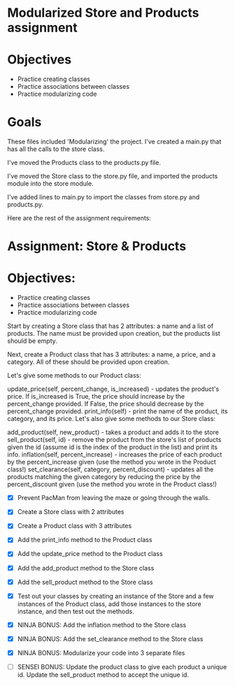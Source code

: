 # Modularized Store and Products assignment

# Objectives

- Practice creating classes
- Practice associations between classes
- Practice modularizing code

# Goals

These files included 'Modularizing' the project. I've created a main.py that has all the calls to
the store class.

I've moved the Products class to the products.py file.

I've moved the Store class to the store.py file, and imported the products module into the store module.

I've added lines to main.py to import the classes from store.py and products.py.

Here are the rest of the assignment requirements:

# Assignment: Store & Products

# Objectives:

- Practice creating classes
- Practice associations between classes
- Practice modularizing code

Start by creating a Store class that has 2 attributes: a name and a list of products. The name must be provided upon creation, but the products list should be empty.

Next, create a Product class that has 3 attributes: a name, a price, and a category. All of these should be provided upon creation.

Let's give some methods to our Product class:

update_price(self, percent_change, is_increased) - updates the product's price. If is_increased is True, the price should increase by the percent_change provided. If False, the price should decrease by the percent_change provided.
print_info(self) - print the name of the product, its category, and its price.
Let's also give some methods to our Store class:

add_product(self, new_product) - takes a product and adds it to the store
sell_product(self, id) - remove the product from the store's list of products given the id (assume id is the index of the product in the list) and print its info.
inflation(self, percent_increase) - increases the price of each product by the percent_increase given (use the method you wrote in the Product class!)
set_clearance(self, category, percent_discount) - updates all the products matching the given category by reducing the price by the percent_discount given (use the method you wrote in the Product class!)

- [x] Prevent PacMan from leaving the maze or going through the walls.

- [x] Create a Store class with 2 attributes
- [x] Create a Product class with 3 attributes
- [x] Add the print_info method to the Product class
- [x] Add the update_price method to the Product class
- [x] Add the add_product method to the Store class
- [x] Add the sell_product method to the Store class
- [x] Test out your classes by creating an instance of the Store and a few instances of the Product class, add those instances to the store instance, and then test out the methods.
- [x] NINJA BONUS: Add the inflation method to the Store class
- [x] NINJA BONUS: Add the set_clearance method to the Store class
- [x] NINJA BONUS: Modularize your code into 3 separate files
- [ ] SENSEI BONUS: Update the product class to give each product a unique id. Update the sell_product method to accept the unique id.
